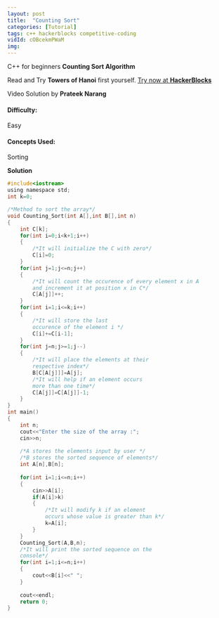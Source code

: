 ```yaml
---
layout: post
title:  "Counting Sort"
categories: [Tutorial]
tags: c++ hackerblocks competitive-coding
vidId: cOBcekmPWaM
img: 
---
```



C++ for beginners **Counting Sort Algorithm**


Read and Try **Towers of Hanoi** first yourself.
[Try now at **HackerBlocks**](https://hack.codingblocks.com/contests/c/1001/437)


Video Solution by **Prateek Narang**

#### **Difficulty**: 
Easy

#### **Concepts Used**:
Sorting

**Solution**

```c
#include<iostream>
using namespace std;
int k=0;

/*Method to sort the array*/
void Counting_Sort(int A[],int B[],int n)    
{
	int C[k];
	for(int i=0;i<k+1;i++)
	{
		/*It will initialize the C with zero*/
		C[i]=0;
	}
	for(int j=1;j<=n;j++)
	{
		/*It will count the occurence of every element x in A 
		and increment it at position x in C*/
		C[A[j]]++;			    
	}
	for(int i=1;i<=k;i++)
	{
		/*It will store the last 
		occurence of the element i */
		C[i]+=C[i-1];            
	}
	for(int j=n;j>=1;j--)
	{
		/*It will place the elements at their 
		respective index*/
		B[C[A[j]]]=A[j];          
		/*It will help if an element occurs 
		more than one time*/
		C[A[j]]=C[A[j]]-1;		  
	}
}
int main()
{
	int n;
	cout<<"Enter the size of the array :";
	cin>>n;
	
	/*A stores the elements input by user */
	/*B stores the sorted sequence of elements*/  	
	int A[n],B[n]; 
	
	for(int i=1;i<=n;i++)        
	{
		cin>>A[i];
		if(A[i]>k)
		{
			/*It will modify k if an element 
			occurs whose value is greater than k*/
			k=A[i];              
		}
	}
	Counting_Sort(A,B,n);        
	/*It will print the sorted sequence on the 
	console*/ 
	for(int i=1;i<=n;i++)       
	{
		cout<<B[i]<<" ";
	}
	
	cout<<endl;
	return 0;
}


```
